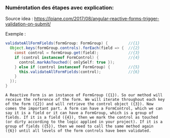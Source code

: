 
### Numérotation des étapes avec explication:
Source idea : https://loiane.com/2017/08/angular-reactive-forms-trigger-validation-on-submit/

Exemple :

```java
validateAllFormFields(formGroup: FormGroup) {         //{1}
  Object.keys(formGroup.controls).forEach(field => {  //{2}
    const control = formGroup.get(field);             //{3}
    if (control instanceof FormControl) {             //{4}
      control.markAsTouched({ onlySelf: true });
    } else if (control instanceof FormGroup) {        //{5}
      this.validateAllFormFields(control);            //{6}
    }
  });
}
```


`A Reactive Form is an instance of FormGroup ({1}). So our method will receive the reference of the form. We will iterate throughout each key of the form ({2}) and will retrieve the control object ({3}). Now comes the important part. A form can have a FormControl, which we can say it is a field or it can have a FormGroup, which is a group of fields. If it is a field ({4}), then we mark the control as touched (or dirty according to the logic applied in your project). If it is a group of fields ({5}), then we need to call the same method again ({6}) until all levels of the form controls have been validated.
`

